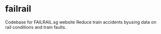 failrail
========

Codebase for FAILRAIL.sg website
Reduce train accidents byusing data on rail conditions and train faults.
